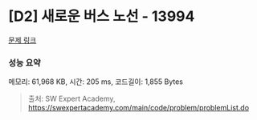 # [D2] 새로운 버스 노선 - 13994 

[문제 링크](https://swexpertacademy.com/main/code/problem/problemDetail.do?contestProbId=AX875Xm6ABoDFAQe) 

### 성능 요약

메모리: 61,968 KB, 시간: 205 ms, 코드길이: 1,855 Bytes



> 출처: SW Expert Academy, https://swexpertacademy.com/main/code/problem/problemList.do
